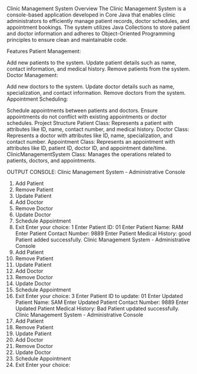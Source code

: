 Clinic Management System
Overview
The Clinic Management System is a console-based application developed in Core Java that enables clinic administrators to efficiently manage patient records, doctor schedules, and appointment bookings. The system utilizes Java Collections to store patient and doctor information and adheres to Object-Oriented Programming principles to ensure clean and maintainable code.

Features
Patient Management:

Add new patients to the system.
Update patient details such as name, contact information, and medical history.
Remove patients from the system.
Doctor Management:

Add new doctors to the system.
Update doctor details such as name, specialization, and contact information.
Remove doctors from the system.
Appointment Scheduling:

Schedule appointments between patients and doctors.
Ensure appointments do not conflict with existing appointments or doctor schedules.
Project Structure
Patient Class: Represents a patient with attributes like ID, name, contact number, and medical history.
Doctor Class: Represents a doctor with attributes like ID, name, specialization, and contact number.
Appointment Class: Represents an appointment with attributes like ID, patient ID, doctor ID, and appointment date/time.
ClinicManagementSystem Class: Manages the operations related to patients, doctors, and appointments.

OUTPUT CONSOLE:
Clinic Management System - Administrative Console
1. Add Patient
2. Remove Patient
3. Update Patient
4. Add Doctor
5. Remove Doctor
6. Update Doctor
7. Schedule Appointment
8. Exit
Enter your choice: 1
Enter Patient ID: 01
Enter Patient Name: RAM
Enter Patient Contact Number: 9889
Enter Patient Medical History: good
Patient added successfully.
Clinic Management System - Administrative Console
1. Add Patient
2. Remove Patient
3. Update Patient
4. Add Doctor
5. Remove Doctor
6. Update Doctor
7. Schedule Appointment
8. Exit
Enter your choice: 3
Enter Patient ID to update: 01
Enter Updated Patient Name: SAM
Enter Updated Patient Contact Number: 9889
Enter Updated Patient Medical History: Bad
Patient updated successfully.
Clinic Management System - Administrative Console
1. Add Patient
2. Remove Patient
3. Update Patient
4. Add Doctor
5. Remove Doctor
6. Update Doctor
7. Schedule Appointment
8. Exit
Enter your choice: 

